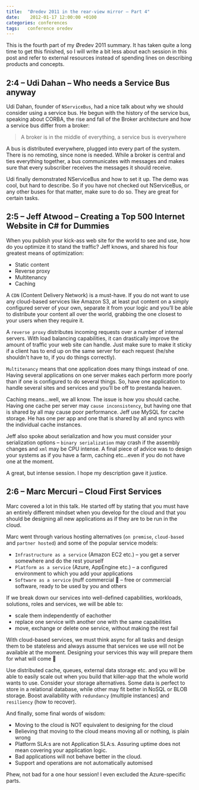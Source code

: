 ```yaml
---
title:  "Øredev 2011 in the rear-view mirror – Part 4"
date:    2012-01-17 12:00:00 +0100
categories: conferences
tags: 	conference oredev
---
```



This is the fourth part of my Øredev 2011 summary. It has taken quite a long time
to get this finished, so I will write a bit less about each session in this post
and refer to external resources instead of spending lines on describing products
and concepts.
 

## 2:4 – Udi Dahan – Who needs a Service Bus anyway

Udi Dahan, founder of `NServiceBus`, had a nice talk about why we should consider
using a service bus. He begun with the history of the service bus, speaking about
CORBA, the rise and fall of the Broker architecture and how a service bus differ
from a broker:

> A broker is in the middle of everything, a service bus is everywhere

A bus is distributed everywhere, plugged into every part of the system. There is
no remoting, since none is needed. While a broker is central and ties everything
together, a bus communicates with messages and makes sure that every subscriber
receives the messages it should receive.

Udi finally demonstrated NServiceBus and how to set it up. The demo was cool, but
hard to describe. So if you have not checked out NServiceBus, or any other buses
for that matter, make sure to do so. They are great for certain tasks.

 

## 2:5 – Jeff Atwood – Creating a Top 500 Internet Website in C# for Dummies

When you publish your kick-ass web site for the world to see and use, how do you
optimize it to stand the traffic? Jeff knows, and shared his four greatest means
of optimization:

- Static content
- Reverse proxy
- Multitenancy
- Caching

A `CDN` (Content Delivery Network) is a must-have. If you do not want to use any
cloud-based services like Amazon S3, at least put content on a simply configured
server of your own, separate it from your logic and you’ll be able to distribute
your content all over the world, grabbing the one closest to your users when they
require it.

A `reverse proxy` distributes incoming requests over a number of internal servers.
With load balancing capabilities, it can drastically improve the amount of traffic
your web site can handle. Just make sure to make it sticky if a client has to end
up on the same server for each request (he/she shouldn't have to, if you do things
correctly).

`Multitenancy` means that one application does many things instead of one. Having
several applications on one server makes each perform more poorly than if one is
configured to do several things. So, have one application to handle several sites
and services and you’ll be off to prestanda heaven.

Caching means...well, we all know. The issue is how you should cache. Having one
cache per server may `cause inconsistency`, but having one that is shared by all
may cause poor performance. Jeff use MySQL for cache storage. He has one per app
and one that is shared by all and syncs with the individual cache instances.

Jeff also spoke about serialization and how you must consider your serialization 
options – `binary serialization` may crash if the assembly changes and `xml` may
be CPU intense. A final piece of advice was to design your systems as if you have
a farm, caching etc...even if you do not have one at the moment.

A great, but intense session. I hope my description gave it justice.

 

## 2:6 – Marc Mercuri – Cloud First Services

Marc covered a lot in this talk. He started off by stating that you must have an
entirely different mindset when you develop for the cloud and that you should be
designing all new applications as if they are to be run in the cloud.

Marc went through various hosting alternatives (`on premise`, `cloud-based` and
`partner hosted`) and some of the popular service models:

- `Infrastructure as a service` (Amazon EC2 etc.) – you get a server somewhere and do the rest yourself
- `Platform as a service` (Azure, AppEngine etc.) – a configured environment to which you add your applications
- `Software as a service` (nuff commercial 🙂 – free or commercial software, ready to be used by you and others

If we break down our services into well-defined capabilities, workloads, solutions,
roles and services, we will be able to:

- scale them independently of eachother
- replace one service with another one with the same capabilities
- move, exchange or delete one service, without making the rest fail

With cloud-based services, we must think async for all tasks and design them to
be stateless and always assume that services we use will not be available at the
moment. Designing your services this way will prepare them for what will come 🙂

Use distributed cache, queues, external data storage etc. and you will be able to
easily scale out when you build that killer-app that the whole world wants to use.
Consider your storage alternatives. Some data is perfect to store in a relational
database, while other may fit better in NoSQL or BLOB storage. Boost availability
with `redundancy` (multiple instances) and `resiliency` (how to recover).

And finally, some final words of wisdom:

- Moving to the cloud is NOT equivalent to designing for the cloud
- Believing that moving to the cloud means moving all or nothing, is plain wrong
- Platform SLA:s are not Application SLA:s. Assuring uptime does not mean covering your application logic.
- Bad applications will not behave better in the cloud.
- Support and operations are not automatically automised

Phew, not bad for a one hour session! I even excluded the Azure-specific parts.


